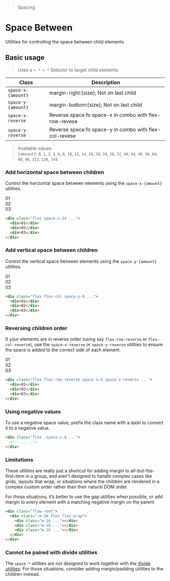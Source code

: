 > Spacing

# Space Between
Utilities for controlling the space between child elements.

## Basic usage
> Uses a `> * + *` Selector to target child elements

| Class              | Description                                            |
| ------------------ | ------------------------------------------------------ |
| `space-x-{amount}` | margin-right:{size}; Not on last child                 |
| `space-y-{amount}` | margin-bottom:{size}; Not on last child                |
| `space-x-reverse`  | Reverse space fo space-x in combo with flex-row-revese |
| `space-y-reverse`  | Reverse space fo space-y in combo with flex-col-revese |



> Available values <br />
> `{amount}`: `0`, `1`, `2`, `4`, `6`, `8`, `10`, `12`, `14`, `16`, `20`, `24`, `28`, `32`, `40`, `44`, `48`, `56`, `64`, `80`, `96`, `112`, `128`, `144` <br />
### Add horizontal space between children
Control the horizontal space between elements using the `space-x-{amount}` utilities.

<container>
  <div class="relative rounded-xl overflow-auto p-8">
    <div class="flex justify-center ex-font leading-6">
      <box striped class="flex space-x-24 bg-stripes-fuchsia rounded" fg-color="var(--tw-fuchsia-fg)" bg-color="var(--tw-fuchsia-bg)">
        <div class="w-64 h-112 flex items-center justify-center pd-shadow-xl rounded-4 pd-bg-fuchsia-500">01</div>
        <div class="w-64 h-112 flex items-center justify-center pd-shadow-xl rounded-4 pd-bg-fuchsia-500">02</div>
        <div class="w-64 h-112 flex items-center justify-center pd-shadow-xl rounded-4 pd-bg-fuchsia-500">03</div>
      </box>
    </div>
  </div>
</container>

```html
<div class="flex space-x-24 ...">
  <div>01</div>
  <div>02</div>
  <div>03</div>
</div>
```
### Add vertical space between children
Control the vertical space between elements using the `space-y-{amount}` utilities.

<container>
  <div class="relative overflow-auto p-8">
    <div class="flex flex-col justify-center text-center w-full ex-font leading-6">
      <box striped class="flex flex-col space-y-24 bg-stripes-indigo rounded" fg-color="var(--tw-indigo-fg)" bg-color="var(--tw-indigo-bg)">
        <div class="p-12 flex items-center justify-center pd-shadow-xl rounded-4 pd-bg-indigo-500">01</div>
        <div class="p-12 flex items-center justify-center pd-shadow-xl rounded-4 pd-bg-indigo-500">02</div>
        <div class="p-12 flex items-center justify-center pd-shadow-xl rounded-4 pd-bg-indigo-500">03</div>
      </box>
    </div>
  </div>
</container>

```html
<div class="flex flex-col space-y-8 ...">
  <div>01</div>
  <div>02</div>
  <div>03</div>
</div>
```

### Reversing children order
If your elements are in reverse order (using say `flex-row-reverse` or `flex-col-reverse`), use the `space-x-reverse` or `space-y-reverse` utilities to ensure the space is added to the correct side of each element.
<container>
  <div class="relative rounded-xl overflow-auto p-8">
    <div class="flex justify-end ex-font leading-6">
      <box striped class="flex flex-row-reverse space-x-24 space-x-reverse rounded" fg-color="var(--tw-cyan-fg)" bg-color="var(--tw-cyan-bg)">
        <div class="w-64 h-112 flex items-center justify-center pd-shadow-xl rounded-4 bg-cyan-500">01</div>
        <div class="w-64 h-112 flex items-center justify-center pd-shadow-xl rounded-4 bg-cyan-500">02</div>
        <div class="w-64 h-112 flex items-center justify-center pd-shadow-xl rounded-4 bg-cyan-500">03</div>
      </box>
    </div>
  </div>
</container>

```html
<div class="flex flex-row-reverse space-x-4 space-x-reverse ...">
  <div>01</div>
  <div>02</div>
  <div>03</div>
</div>
```

### Using negative values
To use a negative space value, prefix the class name with a dash to convert it to a negative value.

```html
<div class="flex -space-x-8 ...">
  <!-- ... -->
</div>
```

### Limitations
These utilities are really just a shortcut for adding margin to all-but-the-first-item in a group, and aren’t designed to handle complex cases like grids, layouts that wrap, or situations where the children are rendered in a complex custom order rather than their natural DOM order.

For those situations, it’s better to use the gap utilities when possible, or add margin to every element with a matching negative margin on the parent

```html
<div class="flow-root">
  <div class="-m-16 flex flex-wrap">
    <div class="m-16 ..."></div>
    <div class="m-16 ..."></div>
    <div class="m-16 ..."></div>
  </div>
</div>
```

### Cannot be paired with divide utilities
The `space-*` utilities are not designed to work together with the [divide utilities](/divide-width.md). For those situations, consider adding margin/padding utilities to the children instead.

